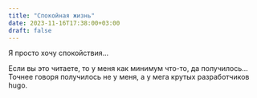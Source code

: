 ```yaml
---
title: "Спокойная жизнь"
date: 2023-11-16T17:38:00+03:00
draft: false
---
```

Я просто хочу спокойствия...
<!--more-->
Если вы это читаете, то у меня как минимум что-то, да получилось... Точнее говоря получилось не у меня, а у мега крутых разработчиков hugo.
